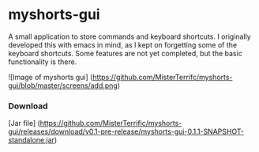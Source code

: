 # myshorts-gui   

A small application to store commands and keyboard shortcuts. I originally developed this with emacs in mind, as I kept on forgetting some of the  keyboard shortcuts.  Some features are not yet completed, but the basic functionality is there.  

![Image of myshorts gui] (https://github.com/MisterTerrifc/myshorts-gui/blob/master/screens/add.png)

### Download
[Jar file] (https://github.com/MisterTerrific/myshorts-gui/releases/download/v0.1-pre-release/myshorts-gui-0.1.1-SNAPSHOT-standalone.jar)
